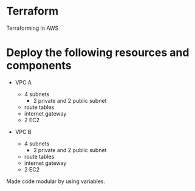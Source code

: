 # Terraform
Terraforming in AWS

# Deploy the following resources and components
- VPC A 
  - 4 subnets
    - 2 private and 2 public subnet
  - route tables
  - internet gateway
  - 2 EC2

- VPC B 
  - 4 subnets
    - 2 private and 2 public subnet
  - route tables
  - internet gateway
  - 2 EC2

Made code modular by using variables.
